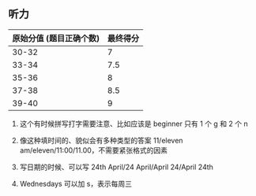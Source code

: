 ## 听力

| 原始分值 (题目正确个数) | 最终得分 |
| ----------------------- | -------- |
| 30-32                   | 7        |
| 33-34                   | 7.5      |
| 35-36                   | 8        |
| 37-38                   | 8.5      |
| 39-40                   | 9        |

1. 这个有时候拼写打字需要注意、比如应该是 beginner 只有 1 个 g 和 2 个 n

2. 像这种填时间的、貌似会有多种类型的答案 11/eleven am/eleven/11:00/11.00，不需要紧张格式的因素

3. 写日期的时候、可以写 24th April/24 April/April 24/April 24th

4. Wednesdays 可以加 s，表示每周三
